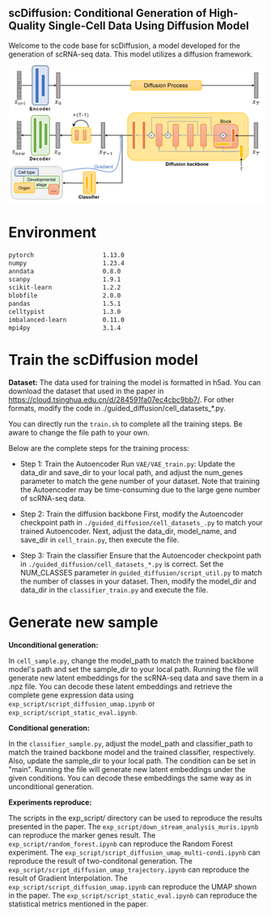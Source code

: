 ## scDiffusion: Conditional Generation of High-Quality Single-Cell Data Using Diffusion Model
Welcome to the code base for scDiffusion, a model developed for the generation of scRNA-seq data. This model utilizes a diffusion framework.

<!-- ![image](model_archi.png) -->
<div align="center">  
    <img src="model_archi.png" width="650">  
</div>  


# Environment
```
pytorch                   1.13.0  
numpy                     1.23.4  
anndata                   0.8.0  
scanpy                    1.9.1  
scikit-learn              1.2.2  
blobfile                  2.0.0  
pandas                    1.5.1  
celltypist                1.3.0  
imbalanced-learn          0.11.0  
mpi4py                    3.1.4  
```

# Train the scDiffusion model

**Dataset:**
The data used for training the model is formatted in h5ad. You can download the dataset that used in the paper in https://cloud.tsinghua.edu.cn/d/284591fa07ec4cbc9bb7/. For other formats, modify the code in ./guided_diffusion/cell_datasets_*.py. 

You can directly run the `train.sh` to complete all the training steps. Be aware to change the file path to your own.

Below are the complete steps for the training process:

- Step 1: Train the Autoencoder
Run `VAE/VAE_train.py`: Update the data_dir and save_dir to your local path, and adjust the num_genes parameter to match the gene number of your dataset. Note that training the Autoencoder may be time-consuming due to the large gene number of scRNA-seq data.

- Step 2: Train the diffusion backbone
First, modify the Autoencoder checkpoint path in `./guided_diffusion/cell_datasets_.py` to match your trained Autoencoder. Next, adjust the data_dir, model_name, and save_dir in `cell_train.py`, then execute the file.

- Step 3: Train the classifier
Ensure that the Autoencoder checkpoint path in `./guided_diffusion/cell_datasets_*.py` is correct. Set the NUM_CLASSES parameter in `guided_diffusion/script_util.py` to match the number of classes in your dataset. Then, modify the model_dir and data_dir in the `classifier_train.py` and execute the file.

# Generate new sample

**Unconditional generation:**

In `cell_sample.py`, change the model_path to match the trained backbone model's path and set the sample_dir to your local path. Running the file will generate new latent embeddings for the scRNA-seq data and save them in a .npz file. You can decode these latent embeddings and retrieve the complete gene expression data using `exp_script/script_diffusion_umap.ipynb` or `exp_script/script_static_eval.ipynb`.

**Conditional generation:**

In the `classifier_sample.py`, adjust the model_path and classifier_path to match the trained backbone model and the trained classifier, respectively. Also, update the sample_dir to your local path. The condition can be set in "main". Running the file will generate new latent embeddings under the given conditions. You can decode these embeddings the same way as in unconditional generation.

**Experiments reproduce:**

The scripts in the exp_script/ directory can be used to reproduce the results presented in the paper. The `exp_script/down_stream_analysis_muris.ipynb` can reproduce the marker genes result. The `exp_script/random_forest.ipynb` can reproduce the Random Forest experiment. The `exp_script/script_diffusion_umap_multi-condi.ipynb` can reproduce the result of two-conditonal generation. The `exp_script/script_diffusion_umap_trajectory.ipynb` can reproduce the result of Gradient Interpolation. The `exp_script/script_diffusion_umap.ipynb` can reproduce the UMAP shown in the paper. The `exp_script/script_static_eval.ipynb` can reproduce the statistical metrics mentioned in the paper.
